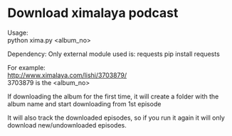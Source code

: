# Download ximalaya podcast

Usage:  
python xima.py <album_no>

Dependency:
Only external module used is: requests
pip install requests

For example:  
http://www.ximalaya.com/lishi/3703879/  
3703879 is the <album_no>

If downloading the album for the first time, it will create a folder with the album name and start downloading from 1st episode  

It will also track the downloaded episodes, so if you run it again it will only download new/undownloaded episodes.
